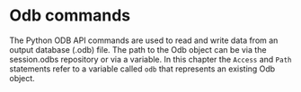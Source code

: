 # Odb commands

The Python ODB API commands are used to read and write data from an output database (.odb) file. The path to the Odb object can be via the session.odbs repository or via a variable. In this chapter the `Access` and `Path` statements refer to a variable called `odb` that represents an existing Odb object.